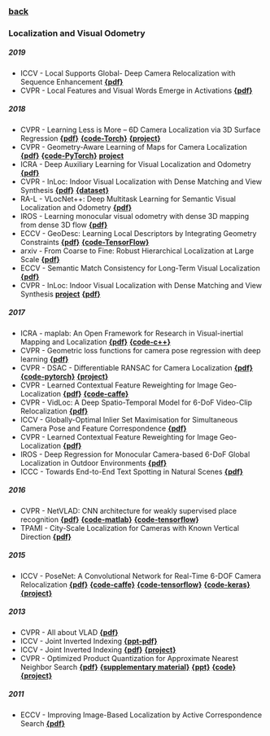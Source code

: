 ### [back](README.md)

### Localization and Visual Odometry
##### 2019
- ICCV - Local Supports Global- Deep Camera Relocalization with Sequence Enhancement [**{pdf}**](https://arxiv.org/abs/1908.04391)
- CVPR - Local Features and Visual Words Emerge in Activations [**{pdf}**](https://arxiv.org/abs/1905.06358)

##### 2018
- CVPR - Learning Less is More – 6D Camera Localization via 3D Surface Regression [**{pdf}**](http://openaccess.thecvf.com/content_cvpr_2018/papers/Brachmann_Learning_Less_Is_CVPR_2018_paper.pdf) [**{code-Torch}**](https://github.com/vislearn/LessMore) [**{project}**](https://hci.iwr.uni-heidelberg.de/vislearn/research/scene-understanding/pose-estimation/#CVPR18)
- CVPR - Geometry-Aware Learning of Maps for Camera Localization [**{pdf}**](https://arxiv.org/pdf/1712.03342.pdf) [**{code-PyTorch}**](https://github.com/NVlabs/geomapnet) [**project**](https://research.nvidia.com/publication/2018-06_Geometry-Aware-Learning-of)
- ICRA - Deep Auxiliary Learning for Visual Localization and Odometry [**{pdf}**](https://arxiv.org/pdf/1803.03642.pdf)
- CVPR - InLoc: Indoor Visual Localization with Dense Matching and View Synthesis [**{pdf}**](http://openaccess.thecvf.com/content_cvpr_2018/html/Taira_InLoc_Indoor_Visual_CVPR_2018_paper.html) [**{dataset}**](http://www.ok.sc.e.titech.ac.jp/INLOC/)
- RA-L - VLocNet++: Deep Multitask Learning for Semantic Visual Localization and Odometry [**{pdf}**](https://arxiv.org/pdf/1804.08366.pdf)
- IROS - Learning monocular visual odometry with dense 3D mapping from dense 3D flow [**{pdf}**](https://arxiv.org/pdf/1803.02286.pdf)
- ECCV - GeoDesc: Learning Local Descriptors by Integrating Geometry Constraints [**{pdf}**](https://arxiv.org/pdf/1807.06294.pdf) [**{code-TensorFlow}**](https://github.com/lzx551402/geodesc)
- arxiv - From Coarse to Fine: Robust Hierarchical Localization at Large Scale [**{pdf}**](https://arxiv.org/abs/1812.03506)
- ECCV - Semantic Match Consistency for Long-Term Visual Localization [**{pdf}**](http://openaccess.thecvf.com/content_ECCV_2018/papers/Carl_Toft_Semantic_Match_Consistency_ECCV_2018_paper.pdf)
- CVPR - InLoc: Indoor Visual Localization with Dense Matching and View Synthesis [**project**](http://www.ok.sc.e.titech.ac.jp/INLOC/) [**{pdf}**](https://arxiv.org/abs/1803.10368)

##### 2017
- ICRA - maplab: An Open Framework for Research in Visual-inertial Mapping and Localization [**{pdf}**](https://arxiv.org/pdf/1711.10250.pdf) [**{code-c++}**](https://github.com/ethz-asl/maplab)
- CVPR - Geometric loss functions for camera pose regression with deep learning [**{pdf}**](http://openaccess.thecvf.com/content_cvpr_2017/papers/Kendall_Geometric_Loss_Functions_CVPR_2017_paper.pdf)
- CVPR - DSAC - Differentiable RANSAC for Camera Localization [**{pdf}**](http://openaccess.thecvf.com/content_cvpr_2017/papers/Brachmann_DSAC_-_Differentiable_CVPR_2017_paper.pdf) [**{code-pytorch}**](https://github.com/cvlab-dresden/DSAC) [**{project}**](https://hci.iwr.uni-heidelberg.de/vislearn/research/scene-understanding/pose-estimation/#DSAC)
- CVPR - Learned Contextual Feature Reweighting for Image Geo-Localization [**{pdf}**](http://openaccess.thecvf.com/content_cvpr_2017/papers/Kim_Learned_Contextual_Feature_CVPR_2017_paper.pdf) [**{code-caffe}**](https://github.com/hyojinie/crn)
- CVPR - VidLoc: A Deep Spatio-Temporal Model for 6-DoF Video-Clip Relocalization [**{pdf}**](http://www.cs.ox.ac.uk/files/9725/VidLoc.pdf)
- ICCV - Globally-Optimal Inlier Set Maximisation for Simultaneous Camera Pose and Feature Correspondence [**{pdf}**](https://arxiv.org/pdf/1709.09384.pdf)
- CVPR - Learned Contextual Feature Reweighting for Image Geo-Localization [**{pdf}**](http://openaccess.thecvf.com/content_cvpr_2017/html/Kim_Learned_Contextual_Feature_CVPR_2017_paper.html)
- IROS - Deep Regression for Monocular Camera-based 6-DoF Global Localization in Outdoor Environments [**{pdf}**](http://ais.informatik.uni-freiburg.de/publications/papers/naseer17iros.pdf)
- ICCC - Towards End-to-End Text Spotting in NaturalScenes [**{pdf}**](https://arxiv.org/pdf/1906.06013.pdf)

##### 2016
- CVPR - NetVLAD: CNN architecture for weakly supervised place recognition [**{pdf}**](http://openaccess.thecvf.com/content_cvpr_2016/papers/Arandjelovic_NetVLAD_CNN_Architecture_CVPR_2016_paper.pdf) [**{code-matlab}**](https://github.com/Relja/netvlad) [**{code-tensorflow}**](https://github.com/uzh-rpg/netvlad_tf_open)
- TPAMI - City-Scale Localization for Cameras with Known Vertical Direction [**{pdf}**](http://www1.maths.lth.se/matematiklth/vision/publdb/reports/pdf/svarm-enqvist-etal-pami-16.pdf)

##### 2015
- ICCV - PoseNet: A Convolutional Network for Real-Time 6-DOF Camera Relocalization [**{pdf}**]() [**{code-caffe}**](https://github.com/alexgkendall/caffe-posenet) [**{code-tensorflow}**](https://github.com/kentsommer/tensorflow-posenet) [**{code-keras}**](https://github.com/Ling-Bao/dlloc/tree/master/gan_loc/codes/posenet) [**{project}**](http://mi.eng.cam.ac.uk/projects/relocalisation/)

##### 2013
- CVPR - All about VLAD [**{pdf}**](http://courses.cs.washington.edu/courses/cse590v/13au/arandjelovic13.pdf)
- ICCV - Joint Inverted Indexing [**{ppt-pdf}**](http://kaiminghe.com/iccv13jkm/iccv13jkm_ppt.pdf)
- ICCV - Joint Inverted Indexing [**{pdf}**](http://openaccess.thecvf.com/content_iccv_2013/papers/Xia_Joint_Inverted_Indexing_2013_ICCV_paper.pdf) [**{project}**](http://kaiminghe.com/iccv13jkm/index.html)
- CVPR - Optimized Product Quantization for Approximate Nearest Neighbor Search [**{pdf}**](http://kaiminghe.com/publications/cvpr13opq.pdf) [**{supplementary material}**](http://kaiminghe.com/cvpr13/cvpr13opq_supp.pdf) [**{ppt}**](http://kaiminghe.com/cvpr13/cvpr13opq_ppt.pdf) [**{code}**](http://kaiminghe.com/cvpr13/matlab_OPQ_release_v1.1.rar) [**{project}**](http://kaiminghe.com/cvpr13/index.html)

##### 2011
- ECCV - Improving Image-Based Localization by Active Correspondence Search [**{pdf}**](http://120.52.51.19/pdfs.semanticscholar.org/cfcb/eeeb9be875f3b8c9ac99af18984d519e98ee.pdf)
